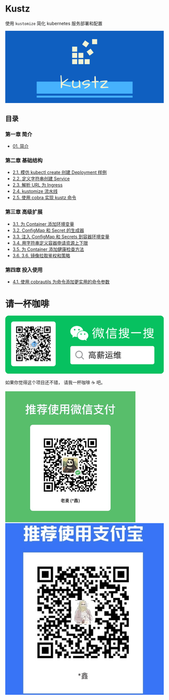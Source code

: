 # Kustz

使用 `kustomize` 简化 kubernetes 服务部署和配置

![logo](./img/kustz-logo.jpg)

## 目录

### 第一章 简介

+ [01. 简介](./01-introduce.md)

### 第二章 基础结构

+ [2.1. 模仿 kubectl create 创建 Deployment 样例](./02-1-sample-deployment.md)
+ [2.2. 定义字符串创建 Service](./02-2-define-strings-to-service.md)
+ [2.3. 解析 URL 为 Ingress](./02-3-parse-url-to-ingress.md)
+ [2.4. kustomize 流水线](./02-4-kustomize.md)
+ [2.5. 使用 cobra 实现 kustz 命令](./02-5-kustz-cli.md)

### 第三章 高级扩展

+ [3.1. 为 Container 添加环境变量](./03-1-container-env-var.md)
+ [3.2. ConfigMap 和 Secret 的生成器](./03-2-configmap-secret-generator.md)
+ [3.3. 注入 ConfigMap 和 Secrets 到容器环境变量](./03-3-container-env-from.md)
+ [3.4. 用字符串定义容器申请资源上下限](./03-4-container-resources.md)
+ [3.5. 为 Container 添加健康检查方法](./03-5-container-probe.md)
+ [3.6. 3.6. 镜像拉取鉴权和策略](./03-6-image-pull-policy.md)

### 第四章 投入使用

+ [4.1. 使用 cobrautils 为命令添加更实用的命令参数](./04-1-kustz-flags.md)

# 请一杯咖啡

![mp-weixin](./img/mp-qrcode.png)

如果你觉得这个项目还不错， 请我一杯咖啡 ☕️ 吧。

![wxpay](./img/pay/wxpay.png)
![alipay](./img/pay/alipay.jpg)
